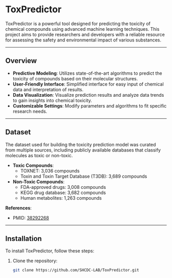 # ToxPredictor

ToxPredictor is a powerful tool designed for predicting the toxicity of chemical compounds using advanced machine learning techniques. This project aims to provide researchers and developers with a reliable resource for assessing the safety and environmental impact of various substances.

---

## Overview

- **Predictive Modeling**: Utilizes state-of-the-art algorithms to predict the toxicity of compounds based on their molecular structures.
- **User-Friendly Interface**: Simplified interface for easy input of chemical data and interpretation of results.
- **Data Visualization**: Visualize prediction results and analyze data trends to gain insights into chemical toxicity.
- **Customizable Settings**: Modify parameters and algorithms to fit specific research needs.

---

## Dataset

The dataset used for building the toxicity prediction model was curated from multiple sources, including publicly available databases that classify molecules as toxic or non-toxic. 

- **Toxic Compounds**:
  - TOXNET: 3,036 compounds
  - Toxin and Toxin Target Database (T3DB): 3,689 compounds
- **Non-Toxic Compounds**:
  - FDA-approved drugs: 3,008 compounds
  - KEGG drug database: 3,682 compounds
  - Human metabolites: 1,263 compounds

**References**:  
- PMID: [38292268](https://doi.org/10.1039/d3ra07322j)

---

## Installation

To install ToxPredictor, follow these steps:

1. Clone the repository:
   ```bash
   git clone https://github.com/SHCDC-LAB/ToxPredictor.git
